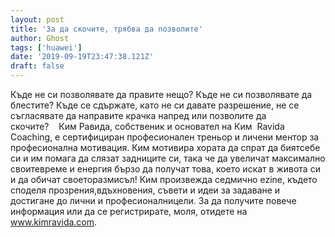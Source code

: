 ```yaml
---
layout: post
title: 'За да скочите, трябва да позволите'
author: Ghost
tags: ['huawei']
date: '2019-09-19T23:47:38.121Z'
draft: false
---
```


Къде не си позволявате да правите нещо? Къде не си позволявате да блестите? Къде се сдържате, като не си давате разрешение, не се съгласявате да направите крачка напред или позволите да скочите?    Ким Равида, собственик и основател на Ким  Ravida Coaching, е сертифициран професионален треньор и личени ментор за професионална мотивация. Ким мотивира хората да спрат да биятсебе си и им помага да слязат задниците си, така че да увеличат максимално своитевреме и енергия бързо да получат това, което искат в живота си и да обичат своеторазмисъл! Ким произвежда седмично ezine, където споделя прозрения,вдъхновения, съвети и идеи за задаване и достигане до лични и професионалницели. За да получите повече информация или да се регистрирате, моля, отидете на www.kimravida.com.
